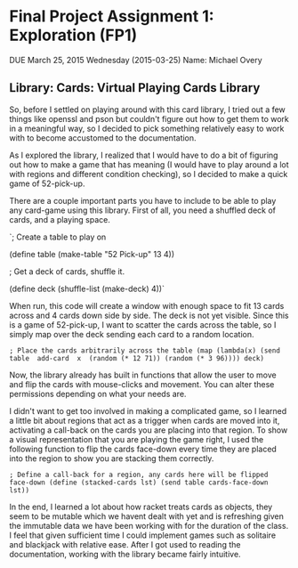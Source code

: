 # Final Project Assignment 1: Exploration (FP1) 
DUE March 25, 2015 Wednesday (2015-03-25)
Name: Michael Overy

## Library: Cards: Virtual Playing Cards Library

So, before I settled on playing around with this card library, I tried out a few things like openssl and pson but couldn't figure out how to get them to work in a meaningful way, so I decided to pick something relatively easy to work with to become accustomed to the documentation.

As I explored the library, I realized that I would have to do a bit of figuring out how to make a game that has meaning (I would have to play around a lot with regions and different condition checking), so I decided to make a quick game of 52-pick-up.

There are a couple important parts you have to include to be able to play any card-game using this library. First of all, you need a shuffled deck of cards, and a playing space.

`; Create a table to play on

(define table (make-table "52 Pick-up" 13 4))

; Get a deck of cards, shuffle it.

(define deck (shuffle-list (make-deck) 4))`

When run, this code will create a window with enough space to fit 13 cards across and 4 cards down side by side. The deck is not yet visible. Since this is a game of 52-pick-up, I want to scatter the cards across the table, so I simply map over the deck sending each card to a random location.

`; Place the cards arbitrarily across the table
(map (lambda(x) (send 
                 table 
                 add-card 
                 x 
                 (random (* 12 71))
                 (random (* 3 96))))
     deck)`
 
Now, the library already has built in functions that allow the user to move and flip the cards with mouse-clicks and movement. You can alter these permissions depending on what your needs are. 

I didn't want to get too involved in making a complicated game, so I learned a little bit about regions that act as a trigger when cards are moved into it, activating a call-back on the cards you are placing into that region. To show a visual representation that you are playing the game right, I used the following function to flip the cards face-down every time they are placed into the region to show you are stacking them correctly.

`; Define a call-back for a region, any cards here will be flipped face-down
(define (stacked-cards lst)
  (send table cards-face-down lst))`
  
 In the end, I learned a lot about how racket treats cards as objects, they seem to be mutable which we havent dealt with yet and is refreshing given the immutable data we have been working with for the duration of the class. I feel that given sufficient time I could implement games such as solitaire and blackjack with relative ease. After I got used to reading the documentation, working with the library became fairly intuitive.
